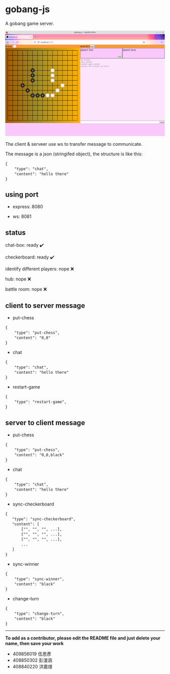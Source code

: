 # gobang-js

A gobang game server.

![preview](https://github.com/lusterofgem/gobang-js/blob/main/assets/images/preview.png)

The client & serveer use ws to transfer message to communicate.

The message is a json (stringifed object), the structure is like this:

```
{
    "type": "chat",
    "content": "hello there"
}
```

## using port

 - express: 8080

 - ws: 8081

## status

chat-box: ready ✔️

checkerboard: ready ✔️

identify different players: nope ❌

hub: nope ❌

battle room: nope ❌

## client to server message
 
 - put-chess

```
{
    "type": "put-chess",
    "content": "0,0"
}
```

 - chat

```
{
    "type": "chat",
    "content": "hello there"
}
```

 - restart-game

```
{
    "type": "restart-game",
}
```

## server to client message

 - put-chess

```
{
    "type": "put-chess",
    "content": "0,0,black"
}
```

 - chat

```
{
    "type": "chat",
    "content": "hello there"
}
```

 - sync-checkerboard

 ```
 {
    "type": "sync-checkerboard",
    "content": [
        ["", "", "", ...],
        ["", "", "", ...],
        ["", "", "", ...],
        ...
    ]
 }
 ```

 - sync-winner
 
```
{
    "type": "sync-winner",
    "content": "black"
}
```

 - change-turn

```
{
    "type": "change-turn",
    "content": "black"
}
```

 ---
 
**To add as a contributor, please edit the README file and just delete your name, then save your work**
 - 409856019 伍思彥
 - 408850302 彭湲涵
 - 408840220 洪嘉璟
 
